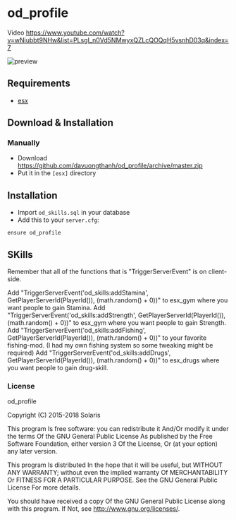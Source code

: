 # od_profile
Video https://www.youtube.com/watch?v=wNiubbt9NHw&list=PLsgI_n0Vd5NMwyxQZLcQOQqH5vsnhD03q&index=7

![preview](https://media.discordapp.net/attachments/577284825455525889/695833920352026684/Capture.JPG)

## Requirements
- [esx](https://github.com/ESX-Org/es_extended)

## Download & Installation

### Manually
- Download https://github.com/davuongthanh/od_profile/archive/master.zip
- Put it in the `[esx]` directory

## Installation
- Import `od_skills.sql` in your database
- Add this to your `server.cfg`:

```
ensure od_profile
```
## SKills
Remember that all of the functions that is "TriggerServerEvent" is on client-side.

Add "TriggerServerEvent('od_skills:addStamina', GetPlayerServerId(PlayerId()), (math.random() + 0))" to esx_gym where you want people to gain Stamina.
Add "TriggerServerEvent('od_skills:addStrength', GetPlayerServerId(PlayerId()), (math.random() + 0))" to esx_gym where you want people to gain Strength.
Add "TriggerServerEvent('od_skills:addFishing', GetPlayerServerId(PlayerId()), (math.random() + 0))" to your favorite fishing-mod. (I had my own fishing system so some tweaking might be required)
Add "TriggerServerEvent('od_skills:addDrugs', GetPlayerServerId(PlayerId()), (math.random() + 0))" to esx_drugs where you want people to gain drug-skill.

### License
od_profile

Copyright (C) 2015-2018 Solaris

This program Is free software: you can redistribute it And/Or modify it under the terms Of the GNU General Public License As published by the Free Software Foundation, either version 3 Of the License, Or (at your option) any later version.

This program Is distributed In the hope that it will be useful, but WITHOUT ANY WARRANTY; without even the implied warranty Of MERCHANTABILITY Or FITNESS FOR A PARTICULAR PURPOSE. See the GNU General Public License For more details.

You should have received a copy Of the GNU General Public License along with this program. If Not, see http://www.gnu.org/licenses/.
